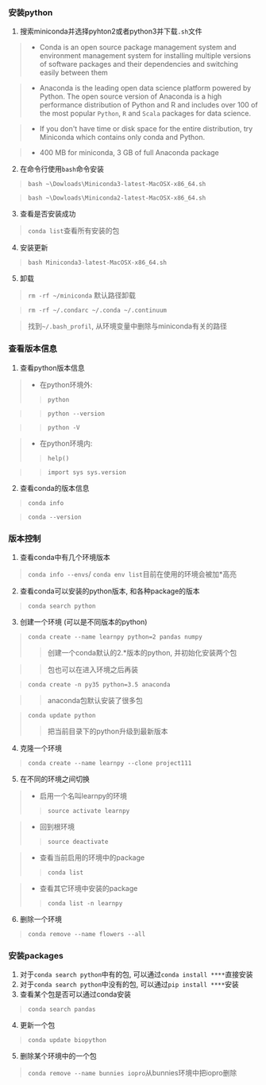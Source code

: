 ### 安装python

1. 搜索miniconda并选择pyhton2或者python3并下载`.sh`文件
> - Conda is an open source package management system and environment management system for installing multiple versions of software packages and their dependencies and switching easily between them

> - Anaconda is the leading open data science platform powered by Python. The open source version of Anaconda is a high performance distribution of Python and R and includes over 100 of the most popular `Python`, `R` and `Scala` packages for data science.

> - If you don't have time or disk space for the entire distribution, try Miniconda which contains only conda and Python.

> - 400 MB for miniconda, 3 GB of full Anaconda package

2. 在命令行使用`bash`命令安装
> `bash ~\Dowloads\Miniconda3-latest-MacOSX-x86_64.sh`

> `bash ~\Dowloads\Miniconda2-latest-MacOSX-x86_64.sh`



3. 查看是否安装成功
> `conda list`查看所有安装的包

4. 安装更新
> `bash Miniconda3-latest-MacOSX-x86_64.sh`

5. 卸载
> `rm -rf ~/miniconda` 默认路径卸载

> `rm -rf ~/.condarc ~/.conda ~/.continuum`

> 找到`~/.bash_profil`, 从环境变量中删除与miniconda有关的路径

### 查看版本信息
1. 查看python版本信息

> - 在python环境外:
> > `python`

> > `python --version`

> > `python -V`

> - 在python环境内:
> > `help()`

> > `import sys sys.version`

2. 查看conda的版本信息

> `conda info`

> `conda --version`

### 版本控制
1. 查看conda中有几个环境版本
> `conda info --envs`/ `conda env list`目前在使用的环境会被加*高亮

2. 查看conda可以安装的python版本, 和各种package的版本
> `conda search python`

3. 创建一个环境 (可以是不同版本的python)
> `conda create --name learnpy python=2 pandas numpy`
> > 创建一个conda默认的2.*版本的python, 并初始化安装两个包

> > 包也可以在进入环境之后再装

> `conda create -n py35 python=3.5 anaconda`

> > anaconda包默认安装了很多包

> `conda update python`
> > 把当前目录下的python升级到最新版本

4. 克隆一个环境
> `conda create --name learnpy --clone project111`

5. 在不同的环境之间切换
> - 启用一个名叫learnpy的环境
> > `source activate learnpy`

> - 回到根环境
> > `source deactivate`

> - 查看当前启用的环境中的package
> > `conda list`

> - 查看其它环境中安装的package
> > `conda list -n learnpy`

6. 删除一个环境
> `conda remove --name flowers --all`


### 安装packages
1. 对于`conda search python`中有的包, 可以通过`conda install ****`直接安装
2. 对于`conda search python`中没有的包, 可以通过`pip install ****`安装
3. 查看某个包是否可以通过conda安装
> `conda search pandas`

4. 更新一个包
> `conda update biopython`

5. 删除某个环境中的一个包
> `conda remove --name bunnies iopro`从bunnies环境中把iopro删除
